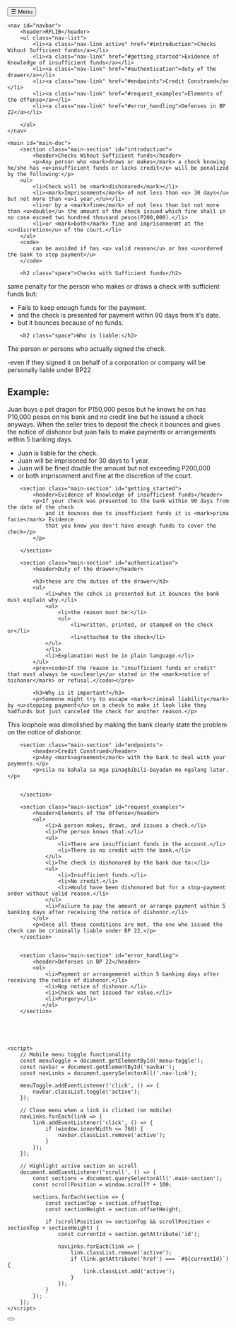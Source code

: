 
<html lang="en">
  <style>
    :root {
    --main-bg-color: #f8f9fa;
    --main-text-color: #333;
    --sidebar-bg-color: #2c3e50;
    --sidebar-text-color: #ecf0f1;
    --accent-color: #3498db;
    --code-bg-color: #f1f1f1;
    --border-color: #ddd;
}

* {
    margin: auto;
    padding: auto;
    box-sizing: border-box;
}

body {
    font-family: 'Segoe UI', Tahoma, Geneva, Verdana, sans-serif;
    line-height: 1.6;
    color: var(--main-text-color);
    background-color: var(--main-bg-color);
    display: flex;
    flex-direction: row;
}

/* Navigation sidebar */
#navbar {
    background-color: var(--sidebar-bg-color);
    color: var(--sidebar-text-color);
    width: 300px;
    height: 100vh;
    position: fixed;
    overflow-y: auto;
    transition: transform 0.3s ease;
}

#navbar header {
    font-size: 1.8rem;
    padding: 1.5rem;
    text-align: center;
    border-bottom: 1px solid rgba(255, 255, 255, 0.1);
}

.nav-list {
    list-style: none;
}

.nav-link {
    display: block;
    padding: 1rem 1.5rem;
    color: var(--sidebar-text-color);
    text-decoration: none;
    border-bottom: 1px solid rgba(255, 255, 255, 0.1);
    transition: background-color 0.2s;
}

.nav-link:hover {
    background-color: rgba(255, 255, 255, 0.1);
}

.nav-link.active {
    background-color: var(--accent-color);
}

/* Mobile menu toggle */
#menu-toggle {
    display: none;
    position: fixed;
    top: 10px;
    right: 10px;
    z-index: 100;
    background-color: var(--accent-color);
    color: white;
    border: none;
    border-radius: 5px;
    padding: 0.5rem;
    cursor: pointer;
}

/* Main content */
#main-doc {
    margin-left: 300px;
    padding: 2rem;
    max-width: 100%;
}

.main-section {
    padding-bottom: 2rem;
    margin-bottom: 2rem;
    border-bottom: 1px solid var(--border-color);
}

.main-section:last-child {
    border-bottom: none;
}

.main-section header {
    font-size: 2rem;
    margin-bottom: 1.5rem;
    color: var(--accent-color);
}

p {
    margin-bottom: 1rem;
}

/* Code formatting */
pre {
    background-color: var(--code-bg-color);
    border-radius: 5px;
    padding: 1rem;
    overflow-x: auto;
    margin: 1rem 0;
}

code {
    font-family: 'Courier New', Courier, monospace;
    color:  #36827F;
    background-color: var(--code-bg-color);
    padding: 0.2rem 0.4rem;
    border-radius: 3px;
    white-space: nowrap;
    font-size: 20px;
}

/* Tables */
table {
    width: 99%;
    border-collapse: collapse;
    margin: 1rem 0;

}

th, td {
    padding: 0.75rem;
    text-align: left;
    border: 1px solid var(--border-color);
}

th {
    background-color: var(--accent-color);
    color: white;
}

/* Lists */
ul, ol {
    margin: 1rem 0 1rem 2rem;
}

li {
    margin-bottom: 0.5rem;
}

/* Media queries for responsive design */
@media screen and (max-width: 768px) {
    body {
        flex-direction: column;
    }
    
    #navbar {
        width: 100%;
        height: auto;
        max-height: 100vh;
        position: relative;
        transform: translateX(-100%);
        z-index: 10;
    }
    
    #navbar.active {
        transform: translateX(0);
    }
    
    #main-doc {
        margin-left: 0;
        padding: 1rem;
    }
    
    #menu-toggle {
        display: block;
    }
    
    .main-section header {
        font-size: 1.6rem;
    }
}

mark{
    background-color: var(--accent-color);
    color: white;
    padding: 0.1rem .1rem;
    border-radius: 3px;
}

u{
    width: 100%;
    text-decoration: underline;
    text-decoration-thickness: 2px;
}

.space{
    padding-top: 20px;
}

h2{
    font-size: 1.3rem;
    margin-bottom: 1rem;
    color:#00996b;
    font-weight: 350;
}

.back-to-top {
    position: fixed;
    bottom: 30px;
    right: 30px;
    z-index: 999;
    transform: translateY(100px);
    opacity: 0;
    visibility: hidden;
    transition: all 0.5s ease;
  }
  
  .back-to-top.show {
    transform: translateY(0);
    opacity: 1;
    visibility: visible;
  }
  
  .back-to-top-button {
    position: relative;
    width: 50px;
    height: 50px;
    border-radius: 50%;
    background: linear-gradient(135deg, #4a90e2, #7e57c2);
    border: none;
    color: white;
    box-shadow: 0 4px 15px rgba(0, 0, 0, 0.2);
    cursor: pointer;
    display: flex;
    align-items: center;
    justify-content: center;
    transition: all 0.3s ease;
    overflow: hidden;
  }
  
  .back-to-top-button:hover {
    transform: scale(1.1);
    box-shadow: 0 6px 20px rgba(0, 0, 0, 0.25);
  }
  
  .back-to-top-button:focus {
    outline: none;
  }
  
  .progress-indicator {
    position: absolute;
    bottom: 0;
    left: 0;
    width: 100%;
    background-color: rgba(255, 255, 255, 0.3);
    transition: height 0.3s ease;
  }
  
  .arrow-icon {
    position: relative;
    z-index: 2;
    transition: transform 0.3s ease;
    width: 18px;
    height: 18px;
  }
  
  .back-to-top-button:hover .arrow-icon {
    transform: translateY(-3px);
  }
    </style>
<head>
    <meta charset="UTF-8">
    <meta name="viewport" content="width=device-width, initial-scale=1.0">
    <link rel="stylesheet" href="styles.css">
    <title>RFLIB reviewer ni israel</title>
</head>
<body>
    <button id="menu-toggle">☰ Menu</button>
    
    <nav id="navbar">
        <header>RFLIB</header>
        <ul class="nav-list">
            <li><a class="nav-link active" href="#introduction">Checks Wihout Sufficient funds</a></li>
            <li><a class="nav-link" href="#getting_started">Evidence of Knowledge of insufficient funds</a></li>
            <li><a class="nav-link" href="#authentication">duty of the drawer</a></li>
            <li><a class="nav-link" href="#endpoints">Credit Construed</a></li>
            <li><a class="nav-link" href="#request_examples">Elements of the Offense</a></li>
            <li><a class="nav-link" href="#error_handling">Defenses in BP 22</a></li>
         
        </ul>
    </nav>
    
    <main id="main-doc">
        <section class="main-section" id="introduction">
            <header>Checks Wihout Sufficient funds</header>
            <p>Any person who <mark>draws or makes</mark> a check knowing he/she has <u>insufficient funds or lacks credit</u> will be penalized by the following:</p>
        <ul>
            <li>Check will be <mark>dishonored</mark></li>
            <li><mark>Imprisonment</mark> of not less than <u> 30 days</u> but not more than <u>1 year.</u></li>
            <li>or by a <mark>fine</mark> of not less than but not more than <u>double</u> the amount of the check issued which fine shall in no case exceed two hundred thousand pesos(P200,000).</li>
            <li>or <mark>both</mark> fine and imprisonmenmt at the <u>discretion</u> of the court.</li>
        </ul>
        <code>
            can be avoided if has <u> valid reason</u> or has <u>ordered the bank to stop payment</u>
        </code>

        <h2 class="space">Checks with Sufficient funds</h2>
<p>same penalty for the person who makes or draws a check with sufficient funds but:</p>
<ul>
    <li>Fails to keep enough funds for the payment.</li>
    <li>and the check is presented for payment within 90 days from it's date.</li>
    <li>but it bounces because of no funds.</ul>

        <h2 class="space">Who is liable:</h2>
<p>The person or persons who actually signed the check.</p>
<p>-even if they signed it on behalf of a corporation or company will be personally liable under BP22</p>
           
<h2 class="space">Example:</h2>
<p>Juan buys a pet dragon for P150,000 pesos but he knows he on has P10,000 pesos
    on his bank and no credit line but he issued a check anyways. When the seller tries to deposit 
    the check it bounces and gives the notice of dishonor but juan fails to make payments or arrangements within 5 banking days.
</p>
<ul>
    <li>Juan is liable for the check.</li>
    <li>Juan will be imprisoned for 30 days to 1 year.</li>
    <li>Juan will be fined double the amount but not exceeding P200,000</li>
    <li>or both imprisonment and fine at the discretion of the court.</li>
</ul>

</section>
        
        <section class="main-section" id="getting_started">
            <header>Evidence of Knowledge of insufficient funds</header>
            <p>If your check was presented to the bank within 90 days from the date of the check
                and it bounces due to insufficient funds it is <mark>prima facie</mark> Evidence
                that you knew you don't have enough funds to cover the check</p>
            </p>
            
        </section>
        
        <section class="main-section" id="authentication">
            <header>Duty of the drawer</header>
            
            <h3>these are the duties of the drawer</h3>
            <ul>
                <li>when the cehck is presented but it bounces the bank must explain why.</li>
                <ul>
                    <li>the reason must be:</li>
                    <ul>
                        <li>written, printed, or stamped on the check or</li>
                        <li>attached to the check</li>
                </ul>
                </li>
                <li>Explanation must be in plain language.</li> 
            </ul>
            <pre><code>If the reason is "insufficient funds or credit" that must always be <u>clearly</u> stated in the <mark>notice of hishonor</mark> or refusal.</code></pre>
            
            <h3>Why is it important?</h3>
            <p>Someone might try to escape <mark>criminal liability</mark> by <u>stopping payment</u> on a check to make it look like they hadfunds but just canceled the check for another reason.</p>
<p>This loophole was dimolished by making the bank clearly state the problem on the notice of dishonor.</p>
        </section>
        
        <section class="main-section" id="endpoints">
            <header>Credit Construed</header>
            <p>Any <mark>agreement</mark> with the bank to deal with your payments.</p>
            <p>sila na bahala sa mga pinagbibili-bayadan mo ngalang later.</p>
            
            
        </section>
        
        <section class="main-section" id="request_examples">
            <header>Elements of the Offense</header>
            <ol>
                <li>A person makes, draws, and issues a check.</li>
                <li>The person knows that:</li>
                <ul>
                    <li>There are insufficient funds in the account.</li>
                    <li>There is no credit with the bank.</li>
                </ul>
                <li>The check is dishonored by the bank due to:</li>
                <ul>
                    <li>Insufficient funds.</li>
                    <li>No credit.</li>
                    <li>Would have been dishonored but for a stop-payment order without valid reason.</li>
                </ul>
                <li>Failure to pay the amount or arrange payment within 5 banking days after receiving the notice of dishonor.</li>
            </ol>
            <p>Once all these conditions are met, the one who issued the check can be criminally liable under BP 22.</p>
        </section>
        
        
        <section class="main-section" id="error_handling">
            <header>Defenses in BP 22</header>
            <ol>
                <li>Payment or arrangemennt within 5 banking days after receiving the notice of dishonor.</li>
                <li>Nop notice of dishonor.</li>
                <li>Check was not issued for value.</li>
                <li>Forgery</li>
               </ol>
        </section>

    
    
    
    
    <script>
        // Mobile menu toggle functionality
        const menuToggle = document.getElementById('menu-toggle');
        const navbar = document.getElementById('navbar');
        const navLinks = document.querySelectorAll('.nav-link');
        
        menuToggle.addEventListener('click', () => {
            navbar.classList.toggle('active');
        });
        
        // Close menu when a link is clicked (on mobile)
        navLinks.forEach(link => {
            link.addEventListener('click', () => {
                if (window.innerWidth <= 768) {
                    navbar.classList.remove('active');
                }
            });
        });
        
        // Highlight active section on scroll
        document.addEventListener('scroll', () => {
            const sections = document.querySelectorAll('.main-section');
            const scrollPosition = window.scrollY + 100;
            
            sections.forEach(section => {
                const sectionTop = section.offsetTop;
                const sectionHeight = section.offsetHeight;
                
                if (scrollPosition >= sectionTop && scrollPosition < sectionTop + sectionHeight) {
                    const currentId = section.getAttribute('id');
                    
                    navLinks.forEach(link => {
                        link.classList.remove('active');
                        if (link.getAttribute('href') === `#${currentId}`) {
                            link.classList.add('active');
                        }
                    });
                }
            });
        });
    </script>

<div class="back-to-top" id="backToTop">
    <button class="back-to-top-button" aria-label="Back to top">
      <div class="progress-indicator" id="scrollProgress"></div>
      <svg class="arrow-icon" xmlns="http://www.w3.org/2000/svg" viewBox="0 0 24 24" fill="none" stroke="currentColor" stroke-width="2" stroke-linecap="round" stroke-linejoin="round">
        <line x1="12" y1="19" x2="12" y2="5"></line>
        <polyline points="5 12 12 5 19 12"></polyline>
      </svg>
    </button>
  </div>
    <script>
        // Back to top button functionality
        const backToTopButton = document.getElementById('backToTop');
        const scrollProgress = document.getElementById('scrollProgress');
    
        window.addEventListener('scroll', () => {
            if (document.body.scrollTop > 100 || document.documentElement.scrollTop > 100) {
                backToTopButton.style.display = 'block';
            } else {
                backToTopButton.style.display = 'none';
            }
    
            // Update progress indicator
            const scrollHeight = document.documentElement.scrollHeight - document.documentElement.clientHeight;
            const scrollPosition = (document.documentElement.scrollTop / scrollHeight) * 100;
            scrollProgress.style.width = `${scrollPosition}%`;
        });
    
        backToTopButton.addEventListener('click', () => {
            window.scrollTo({ top: 0, behavior: 'smooth' });
        });
</body>
</html>
